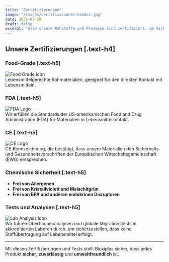 ```yaml
---
title: "Zertifizierungen"
image: "/images/certificaciones-header.jpg"
date: 2025-07-28
draft: false
excerpt: "Alle unsere Rohstoffe und Prozesse sind zertifiziert, um Sicherheit, Qualität und Nachhaltigkeit zu gewährleisten."
---
```


## Unsere Zertifizierungen [.text-h4]

### Food-Grade [.text-h5]
<img
  src="/images/certificaciones/food-grade.png"
  alt="Food Grade Icon"
  class="max-w-72 mx-auto mb-2"
/>  
Lebensmittelgerechte Rohmaterialien, geeignet für den direkten Kontakt mit Lebensmitteln.

### FDA [.text-h5]
<img
  src="/images/certificaciones/fda.png"
  alt="FDA Logo"
  class="max-w-72 mx-auto mb-2"
/>  
Wir erfüllen die Standards der US-amerikanischen Food and Drug Administration (FDA) für Materialien in Lebensmittelkontakt.

### CE [.text-h5]
<img
  src="/images/certificaciones/ce.png"
  alt="CE Logo"
  class="max-w-72 mx-auto mb-2"
/>  
CE‑Kennzeichnung, die bestätigt, dass unsere Materialien den Sicherheits- und Gesundheitsvorschriften der Europäischen Wirtschaftsgemeinschaft (EWG) entsprechen.

### Chemische Sicherheit [.text-h5]
- **Frei von Allergenen**  
- **Frei von Kristallviolett und Malachitgrün**  
- **Frei von BPA und anderen endokrinen Disruptoren**  

### Tests und Analysen [.text-h5]
<img
  src="/images/certificaciones/analysis.webp"
  alt="Lab Analysis Icon"
  class="mx-auto mb-2"
/>  
Wir führen Oberflächenanalysen und globale Migrationstests in akkreditierten Laboren durch, um sicherzustellen, dass keine Stoffübertragung auf Lebensmittel erfolgt.

---

Mit diesen Zertifizierungen und Tests stellt Bioxiplas sicher, dass jedes Produkt **sicher**, **zuverlässig** und **umweltfreundlich** ist.  
